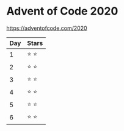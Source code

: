 # Advent of Code 2020

https://adventofcode.com/2020


Day | Stars
----|----
  1 | &#x2B50; &#x2B50;
  2 | &#x2B50; &#x2B50;
  3 | &#x2B50; &#x2B50;
  4 | &#x2B50; &#x2B50;
  5 | &#x2B50; &#x2B50;
  6 | &#x2B50; &#x2B50;
